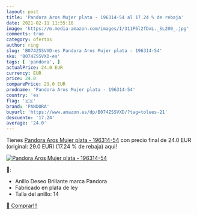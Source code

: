 ```yaml
---
layout: post
title: 'Pandora Aros Mujer plata - 196314-54 al 17.24 % de rebaja'
date: 2021-02-11 11:55:10
image: 'https://m.media-amazon.com/images/I/311P6l2fDxL._SL200_.jpg'
comments: true
category: ofertas
author: ring
slug: 'B074ZSSVXD-es Pandora Aros Mujer plata - 196314-54'
sku: 'B074ZSSVXD-es'
tags: [ 'pandora', ]
actualPrice: 24.0 EUR
currency: EUR
price: 24.0
comparePrice: 29.0 EUR
prodname: 'Pandora Aros Mujer plata - 196314-54'
country: 'es'
flag: '🇪🇸'
brand: 'PANDORA'
buyurl: 'https://www.amazon.es/dp/B074ZSSVXD/?tag=tolees-21'
descuento: '17.24'
average: '24.0'
---
```


Tienes [Pandora Aros Mujer plata - 196314-54](https://www.amazon.es/dp/B074ZSSVXD/?tag=tolees-21) con precio final de  24.0 EUR (original: 29.0 EUR) (17.24 %  de rebaja) aqui!

[![Pandora Aros Mujer plata - 196314-54](https://m.media-amazon.com/images/I/311P6l2fDxL._SL200_.jpg)](https://www.amazon.es/dp/B074ZSSVXD/?tag=tolees-21)

🔎:

- Anillo Deseo Brillante marca Pandora
- Fabricado en plata de ley
- Talla del anillo: 14

[🛒 Comprar!!!](https://www.amazon.es/dp/B074ZSSVXD/?tag=tolees-21)
